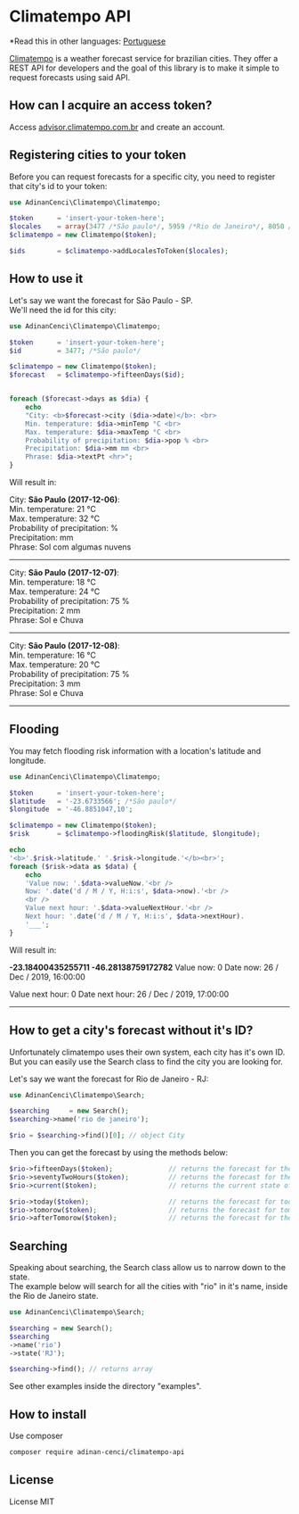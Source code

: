 
# Climatempo API
*Read this in other languages: [Portuguese](README.md)  

[Climatempo](http://www.climatempo.com.br) is a weather forecast service for brazilian cities.
They offer a REST API for developers and the goal of this library is to 
make it simple to request forecasts using said API.



## How can I acquire an access token?
Access [advisor.climatempo.com.br](http://advisor.climatempo.com.br) and create an account.



## Registering cities to your token
Before you can request forecasts for a specific city, you need to register that city's id to your token:

```php
use AdinanCenci\Climatempo\Climatempo;

$token      = 'insert-your-token-here';
$locales 	= array(3477 /*São paulo*/, 5959 /*Rio de Janeiro*/, 8050 /*Fortaleza*/);
$climatempo = new Climatempo($token);

$ids 		= $climatempo->addLocalesToToken($locales);
```



## How to use it
Let's say we want the forecast for São Paulo - SP.  
We'll need the id for this city:

```php
use AdinanCenci\Climatempo\Climatempo;

$token      = 'insert-your-token-here';
$id         = 3477; /*São paulo*/

$climatempo = new Climatempo($token);
$forecast   = $climatempo->fifteenDays($id);


foreach ($forecast->days as $dia) {
    echo 
    "City: <b>$forecast->city ($dia->date)</b>: <br>
    Min. temperature: $dia->minTemp °C <br>
    Max. temperature: $dia->maxTemp °C <br>
    Probability of precipitation: $dia->pop % <br>
    Precipitation: $dia->mm mm <br>
    Phrase: $dia->textPt <hr>";
}
```

Will result in: 

City: **São Paulo (2017-12-06)**:  
Min. temperature: 21 °C  
Max. temperature: 32 °C  
Probability of precipitation: %  
Precipitation: mm  
Phrase: Sol com algumas nuvens  
___

City: **São Paulo (2017-12-07)**:  
Min. temperature: 18 °C  
Max. temperature: 24 °C  
Probability of precipitation: 75 %  
Precipitation: 2 mm  
Phrase: Sol e Chuva  
___

City: **São Paulo (2017-12-08)**:  
Min. temperature: 16 °C  
Max. temperature: 20 °C  
Probability of precipitation: 75 %  
Precipitation: 3 mm  
Phrase: Sol e Chuva  
___



## Flooding
You may fetch flooding risk information with a location's latitude and longitude.

```php
use AdinanCenci\Climatempo\Climatempo;

$token      = 'insert-your-token-here';
$latitude   = '-23.6733566'; /*São paulo*/
$longitude  = '-46.8851047,10'; 

$climatempo = new Climatempo($token);
$risk 		= $climatempo->floodingRisk($latitude, $longitude);

echo 
'<b>'.$risk->latitude.' '.$risk->longitude.'</b><br>';
foreach ($risk->data as $data) {
    echo 
    'Value now: '.$data->valueNow.'<br />
    Now: '.date('d / M / Y, H:i:s', $data->now).'<br />
	<br />
    Value next hour: '.$data->valueNextHour.'<br />
    Next hour: '.date('d / M / Y, H:i:s', $data->nextHour).
    '___';
}
```

Will result in:

**-23.18400435255711 -46.28138759172782**
Value now: 0
Date now: 26 / Dec / 2019, 16:00:00

Value next hour: 0
Date next hour: 26 / Dec / 2019, 17:00:00
___



## How to get a city's forecast without it's ID?
Unfortunately climatempo uses their own system, each city has it's own ID.
But you can easily use the Search class to find the city you are looking for.

Let's say we want the forecast for Rio de Janeiro - RJ:

```php
use AdinanCenci\Climatempo\Search;

$searching     = new Search();
$searching->name('rio de janeiro');

$rio = $searching->find()[0]; // object City
```

Then you can get the forecast by using the methods below:

```php
$rio->fifteenDays($token);              // returns the forecast for the next 15 days
$rio->seventyTwoHours($token);          // returns the forecast for the next 72 hours
$rio->current($token);                  // returns the current state of the weather

$rio->today($token);                    // returns the forecast for today
$rio->tomorow($token);                  // returns the forecast for tomorow
$rio->afterTomorow($token);             // returns the forecast for the day after tomorow
```



## Searching
Speaking about searching, the Search class allow us to narrow down to the state.  
The example below will search for all the cities with "rio" in it's name, inside the Rio de Janeiro state.

```php
use AdinanCenci\Climatempo\Search;

$searching = new Search();
$searching
->name('rio')
->state('RJ');

$searching->find(); // returns array
```

See other examples inside the directory "examples".




## How to install
Use composer

```bash
composer require adinan-cenci/climatempo-api
```



## License
License MIT